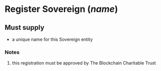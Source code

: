 # Register Sovereign (*name*)

## Must supply
  
* a unique name for this Sovereign entity
  
### Notes
  
1. this registration must be approved by The Blockchain Charitable Trust